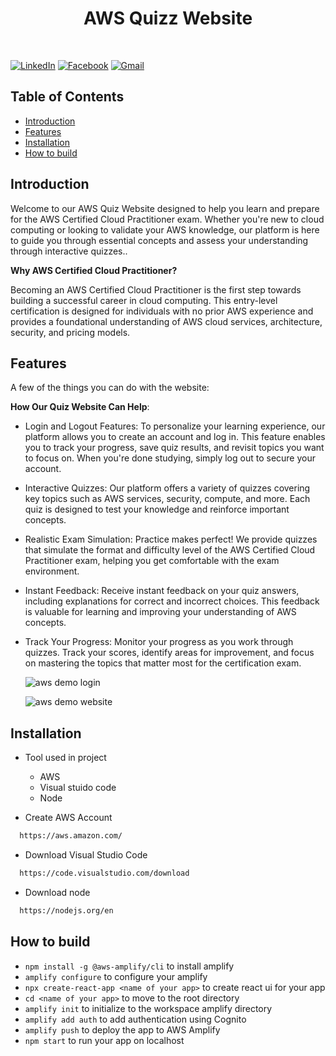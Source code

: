 <h1 align="center"> AWS Quizz Website </h1> <br>

[![LinkedIn][linkedin-shield]][linkedin-url]
[![Facebook][facebook-shield]][facebook-url]
[![Gmail][gmail-shield]][gmail-url]
<!-- START doctoc generated TOC please keep comment here to allow auto update -->
<!-- DON'T EDIT THIS SECTION, INSTEAD RE-RUN doctoc TO UPDATE -->
## Table of Contents

- [Introduction](#introduction)
- [Features](#features)
- [Installation](#installation)
- [How to build](#build-process)


<!-- END doctoc generated TOC please keep comment here to allow auto update -->

## Introduction



Welcome to our AWS Quiz Website designed to help you learn and prepare for the AWS Certified Cloud Practitioner exam. Whether you're new to cloud computing or looking to validate your AWS knowledge, our platform is here to guide you through essential concepts and assess your understanding through interactive quizzes..

**Why AWS Certified Cloud Practitioner?**

Becoming an AWS Certified Cloud Practitioner is the first step towards building a successful career in cloud computing. This entry-level certification is designed for individuals with no prior AWS experience and provides a foundational understanding of AWS cloud services, architecture, security, and pricing models.


## Features

A few of the things you can do with the website:

**How Our Quiz Website Can Help**:

* Login and Logout Features: To personalize your learning experience, our platform allows you to create an account and log in. This feature enables you to track your progress, save quiz results, and revisit topics you want to focus on. When you're done studying, simply log out to secure your account.

* Interactive Quizzes: Our platform offers a variety of quizzes covering key topics such as AWS services, security, compute, and more. Each quiz is designed to test your knowledge and reinforce important concepts.

* Realistic Exam Simulation: Practice makes perfect! We provide quizzes that simulate the format and difficulty level of the AWS Certified Cloud Practitioner exam, helping you get comfortable with the exam environment.

* Instant Feedback: Receive instant feedback on your quiz answers, including explanations for correct and incorrect choices. This feedback is valuable for learning and improving your understanding of AWS concepts.

* Track Your Progress: Monitor your progress as you work through quizzes. Track your scores, identify areas for improvement, and focus on mastering the topics that matter most for the certification exam.



  ![aws demo login](https://github.com/LeeThanh24/AWS_Quizz_Website/assets/94585743/99aece83-253e-4325-8ecd-d920e2d32fb6)



  ![aws demo website](https://github.com/LeeThanh24/AWS_Quizz_Website/assets/94585743/3a85b170-fc54-40f4-b37a-a120b227466c)



## Installation

* Tool used in project
  * AWS
  * Visual stuido code
  * Node 
    
* Create AWS Account 

```bash
  https://aws.amazon.com/
```

* Download Visual Studio Code

```bash
  https://code.visualstudio.com/download
```


* Download node

```bash
  https://nodejs.org/en
```

    

## How to build
- `npm install -g @aws-amplify/cli` to install amplify
- `amplify configure` to configure your amplify
- `npx create-react-app <name of your app>` to create react ui for your app
- `cd <name of your app>` to move to the root directory
- `amplify init` to initialize to the workspace amplify directory
- `amplify add auth` to add authentication using Cognito 
- `amplify push` to deploy the app to AWS Amplify
- `npm start` to run your app on localhost


[linkedin-shield]: https://img.shields.io/badge/-LinkedIn-black.svg?style=for-the-badge&logo=linkedin&colorB=555
[linkedin-url]: https://www.linkedin.com/in/leethanh24/
[gmail-shield]: https://img.shields.io/badge/Gmail-D14836?style=for-the-badge&logo=gmail&logoColor=white
[gmail-url]: thanhxuandaole@gmail.com
[facebook-shield]: https://img.shields.io/badge/Facebook-1877F2?style=for-the-badge&logo=facebook&logoColor=white
[facebook-url]: https://www.facebook.com/profile.php?id=100011028031588
